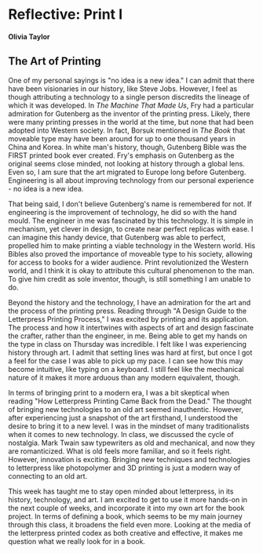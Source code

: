 # Reflective: Print I

#### Olivia Taylor

## The Art of Printing

One of my personal sayings is "no idea is a new idea." I can admit that there have been visionaries in our history, like Steve Jobs. However, I feel as though attributing a technology to a single person discredits the lineage of which it was developed. In *The Machine That Made Us*, Fry had a particular admiration for Gutenberg as the inventor of the printing press. Likely, there were many printing presses in the world at the time, but none that had been adopted into Western society. In fact, Borsuk mentioned in *The Book* that moveable type may have been around for up to one thousand years in China and Korea. In white man's history, though, Gutenberg Bible was the FIRST printed book ever created. Fry's emphasis on Gutenberg as the original seems close minded, not looking at history through a global lens. Even so, I am sure that the art migrated to Europe long before Gutenberg. Engineering is all about improving technology from our personal experience - no idea is a new idea.

That being said, I don't believe Gutenberg's name is remembered for not. If engineering is the improvement of technology, he did so with the hand mould. The engineer in me was fascinated by this technology. It is simple in mechanism, yet clever in design, to create near perfect replicas with ease. I can imagine this handy device, that Gutenberg was able to perfect, propelled him to make printing a viable technology in the Western world. His Bibles also proved the importance of moveable type to his society, allowing for access to books for a wider audience. Print revolutionized the Western world, and I think it is okay to attribute this cultural phenomenon to the man. To give him credit as sole inventor, though, is still something I am unable to do.

Beyond the history and the technology, I have an admiration for the art and the process of the printing press. Reading through "A Design Guide to the Letterpress Printing Process," I was excited by printing and its application. The process and how it intertwines with aspects of art and design fascinate the crafter, rather than the engineer, in me. Being able to get my hands on the type in class on Thursday was incredible. I felt like I was experiencing history through art. I admit that setting lines was hard at first, but once I got a feel for the case I was able to pick up my pace. I can see how this may become intuitive, like typing on a keyboard. I still feel like the mechanical nature of it makes it more arduous than any modern equivalent, though.

In terms of bringing print to a modern era, I was a bit skeptical when reading "How Letterpress Printing Came Back from the Dead." The thought of bringing new technologies to an old art seemed inauthentic. However, after experiencing just a snapshot of the art firsthand, I understood the desire to bring it to a new level. I was in the mindset of many traditionalists when it comes to new technology. In class, we discussed the cycle of nostalgia. Mark Twain saw typewriters as old and mechanical, and now they are romanticized. What is old feels more familiar, and so it feels right. However, innovation is exciting. Bringing new techniques and technologies to letterpress like photopolymer and 3D printing is just a modern way of connecting to an old art.

This week has taught me to stay open minded about letterpress, in its history, technology, and art. I am excited to get to use it more hands-on in the next couple of weeks, and incorporate it into my own art for the book project. In terms of defining a book, which seems to be my main journey through this class, it broadens the field even more. Looking at the media of the letterpress printed codex as both creative and effective, it makes me question what we really look for in a book.
